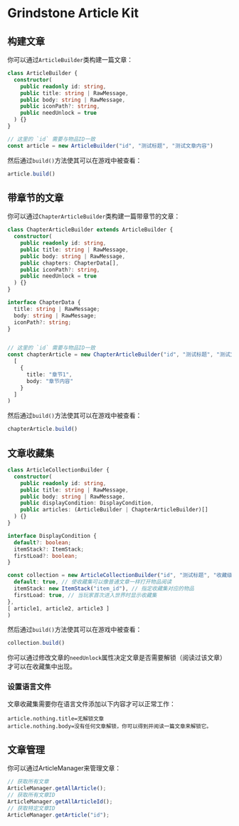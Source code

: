 # Grindstone Article Kit
## 构建文章
你可以通过`ArticleBuilder`类构建一篇文章： 

~~~ts
class ArticleBuilder {
  constructor(
    public readonly id: string,
    public title: string | RawMessage,
    public body: string | RawMessage,
    public iconPath?: string,
    public needUnlock = true
  ) {}
}

// 这里的 `id` 需要与物品ID一致
const article = new ArticleBuilder("id", "测试标题", "测试文章内容")
~~~

然后通过`build()`方法使其可以在游戏中被查看：

~~~ts
article.build()
~~~

## 带章节的文章
你可以通过`ChapterArticleBuilder`类构建一篇带章节的文章： 

~~~ts
class ChapterArticleBuilder extends ArticleBuilder {
  constructor(
    public readonly id: string,
    public title: string | RawMessage,
    public body: string | RawMessage,
    public chapters: ChapterData[],
    public iconPath?: string,
    public needUnlock = true
  ) {}
}

interface ChapterData {
  title: string | RawMessage;
  body: string | RawMessage;
  iconPath?: string;
}


// 这里的 `id` 需要与物品ID一致
const chapterArticle = new ChapterArticleBuilder("id", "测试标题", "测试文章内容",
  [
    {
      title: "章节1",
      body: "章节内容"
    }
  ]
)
~~~

然后通过`build()`方法使其可以在游戏中被查看：

~~~ts
chapterArticle.build()
~~~

## 文章收藏集
~~~ts
class ArticleCollectionBuilder {
  constructor(
    public readonly id: string,
    public title: string | RawMessage,
    public body: string | RawMessage,
    public displayCondition: DisplayCondition,
    public articles: (ArticleBuilder | ChapterArticleBuilder)[]
  ) {}
}

interface DisplayCondition {
  default?: boolean;
  itemStack?: ItemStack;
  firstLoad?: boolean;
}

const collection = new ArticleCollectionBuilder("id", "测试标题", "收藏级摘要", {
  default: true, // 使收藏集可以像普通文章一样打开物品阅读
  itemStack: new ItemStack("item_id"), // 指定收藏集对应的物品
  firstLoad: true, // 当玩家首次进入世界时显示收藏集
}, 
[ article1, article2, article3 ]
)
~~~

然后通过`build()`方法使其可以在游戏中被查看：

~~~ts
collection.build()
~~~

你可以通过修改文章的`needUnlock`属性决定文章是否需要解锁（阅读过该文章）才可以在收藏集中出现。

### 设置语言文件
文章收藏集需要你在语言文件添加以下内容才可以正常工作：

~~~
article.nothing.title=无解锁文章
article.nothing.body=没有任何文章解锁，你可以得到并阅读一篇文章来解锁它。
~~~

## 文章管理
你可以通过ArticleManager来管理文章：

~~~ts
// 获取所有文章
ArticleManager.getAllArticle();
// 获取所有文章ID
ArticleManager.getAllArticleId();
// 获取特定文章ID
ArticleManager.getArticle("id");
~~~